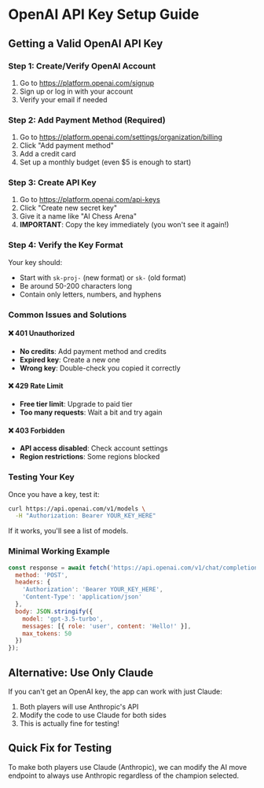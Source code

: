 # OpenAI API Key Setup Guide

## Getting a Valid OpenAI API Key

### Step 1: Create/Verify OpenAI Account
1. Go to https://platform.openai.com/signup
2. Sign up or log in with your account
3. Verify your email if needed

### Step 2: Add Payment Method (Required)
1. Go to https://platform.openai.com/settings/organization/billing
2. Click "Add payment method"
3. Add a credit card
4. Set up a monthly budget (even $5 is enough to start)

### Step 3: Create API Key
1. Go to https://platform.openai.com/api-keys
2. Click "Create new secret key"
3. Give it a name like "AI Chess Arena"
4. **IMPORTANT**: Copy the key immediately (you won't see it again!)

### Step 4: Verify the Key Format
Your key should:
- Start with `sk-proj-` (new format) or `sk-` (old format)
- Be around 50-200 characters long
- Contain only letters, numbers, and hyphens

### Common Issues and Solutions

#### ❌ 401 Unauthorized
- **No credits**: Add payment method and credits
- **Expired key**: Create a new one
- **Wrong key**: Double-check you copied it correctly

#### ❌ 429 Rate Limit
- **Free tier limit**: Upgrade to paid tier
- **Too many requests**: Wait a bit and try again

#### ❌ 403 Forbidden
- **API access disabled**: Check account settings
- **Region restrictions**: Some regions blocked

### Testing Your Key
Once you have a key, test it:
```bash
curl https://api.openai.com/v1/models \
  -H "Authorization: Bearer YOUR_KEY_HERE"
```

If it works, you'll see a list of models.

### Minimal Working Example
```javascript
const response = await fetch('https://api.openai.com/v1/chat/completions', {
  method: 'POST',
  headers: {
    'Authorization': 'Bearer YOUR_KEY_HERE',
    'Content-Type': 'application/json'
  },
  body: JSON.stringify({
    model: 'gpt-3.5-turbo',
    messages: [{ role: 'user', content: 'Hello!' }],
    max_tokens: 50
  })
});
```

## Alternative: Use Only Claude

If you can't get an OpenAI key, the app can work with just Claude:
1. Both players will use Anthropic's API
2. Modify the code to use Claude for both sides
3. This is actually fine for testing!

## Quick Fix for Testing

To make both players use Claude (Anthropic), we can modify the AI move endpoint to always use Anthropic regardless of the champion selected.
